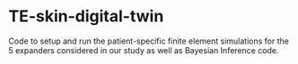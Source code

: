 # TE-skin-digital-twin
Code to setup and run the patient-specific finite element simulations for the 5 expanders considered in our study as well as Bayesian Inference code.
